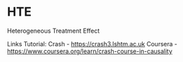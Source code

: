 # HTE
Heterogeneous Treatment Effect


Links Tutorial:
Crash - https://crash3.lshtm.ac.uk 
Coursera - https://www.coursera.org/learn/crash-course-in-causality
